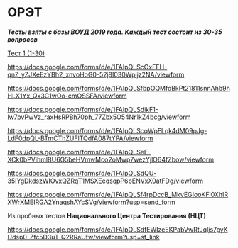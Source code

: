 # ОРЭТ

***Тесты взяты с базы ВОУД 2019 года. Каждый тест состоит из 30-35 вопросов***

[Тест 1 (1-30)](https://docs.google.com/forms/d/e/1FAIpQLSe3YhlxLL46R7i1Er1ZMis71yVqOgDt79c-6_s7Ln0bb2eHMQ/viewform)

https://docs.google.com/forms/d/e/1FAIpQLScOxFFH-qnZ_yZJXeEzYBh2_xnvoHoG0-52j8I030Wpijz2NA/viewform

https://docs.google.com/forms/d/e/1FAIpQLSfbpOQMfoBkPt21811snnAhb9hHLX1Yx_Qx3C1wOo-cmOSSFA/viewform

https://docs.google.com/forms/d/e/1FAIpQLSdikF1-lw7pvPwVz_raxHsRPBh70ph_77Zbx5O54Nr1kZ4bcg/viewform

https://docs.google.com/forms/d/e/1FAIpQLScqWpFLqk4dM09pJg-LdF0dpQL-BTmCThZUFlTQdfA087tYPA/viewform

https://docs.google.com/forms/d/e/1FAIpQLSeE-XCk0bPVihmlBU6G5beHVmwMco2oMwp7wezYjlO64fZbow/viewform

https://docs.google.com/forms/d/e/1FAIpQLSdQU-35IYgDkdszWIOvxQZRqT1MSXEeqsqpP6pENVxX0atFDg/viewform

https://docs.google.com/forms/d/e/1FAIpQLSf4rpDccB_MkvEGIooKFi0XhIRXWrXMEIRGA2YnaqshAYcSVg/viewform?usp=send_form


Из пробных тестов **Национального Центра Тестирования (НЦТ)**

https://docs.google.com/forms/d/e/1FAIpQLSdfEWIzeEKPabVwRtJqIjs7pyKUdsp0-Zfc5D3uT-Q2RRaUfw/viewform?usp=sf_link
